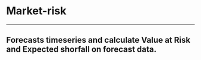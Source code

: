 # Market-risk
---
Forecasts timeseries and calculate Value at Risk and Expected shorfall on forecast data.
---
